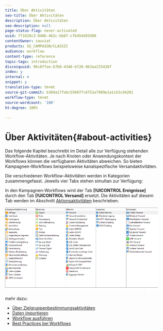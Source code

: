```yaml
---
title: Über Aktivitäten
seo-title: Über Aktivitäten
description: Über Aktivitäten
seo-description: null
page-status-flag: never-activated
uuid: f71620c3-048b-462c-bb87-cfb454d93498
contentOwner: sauviat
products: SG_CAMPAIGN/CLASSIC
audience: workflow
content-type: reference
topic-tags: introduction
discoiquuid: 96c0ffae-b7b8-4346-bf20-963aa233438f
index: y
internal: n
snippet: y
translation-type: tm+mt
source-git-commit: b369a17fabc55607fc6751e7909e1a1cb3cd4201
workflow-type: tm+mt
source-wordcount: '100'
ht-degree: 100%

---
```



# Über Aktivitäten{#about-activities}

Das folgende Kapitel beschreibt im Detail alle zur Verfügung stehenden Workflow-Aktivitäten. Je nach Knoten oder Anwendungskontext der Workflows können die verfügbaren Aktivitäten abweichen. So bieten Kampagnen-Workflows beispielsweise kanalspezifische Versandaktivitäten.

Die verschiedenen Workflow-Aktivitäten werden in Kategorien zusammengefasst. Jeweils vier Tabs stehen simultan zur Verfügung:

In den Kampagnen-Workflows wird der Tab **[!UICONTROL Ereignisse]** durch den Tab **[!UICONTROL Versand]** ersetzt. Die Aktivitäten auf diesem Tab werden im Abschnitt [Aktionsaktivitäten](../../workflow/using/about-action-activities.md) beschrieben.

![](assets/wf-activity-tabs.png)

mehr dazu:

* [Über Zielgruppenbestimmungsaktivitäten](../../workflow/using/about-targeting-activities.md)
* [Daten importieren](../../workflow/using/importing-data.md)
* [Workflow ausführen](../../workflow/using/starting-a-workflow.md)
* [Best Practices bei Workflows](../../workflow/using/workflow-best-practices.md)
